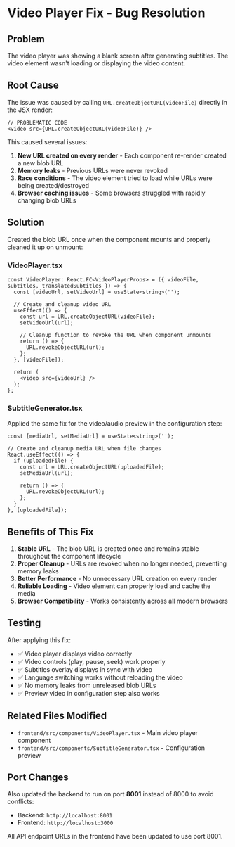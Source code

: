 # Video Player Fix - Bug Resolution

## Problem
The video player was showing a blank screen after generating subtitles. The video element wasn't loading or displaying the video content.

## Root Cause
The issue was caused by calling `URL.createObjectURL(videoFile)` directly in the JSX render:

```tsx
// PROBLEMATIC CODE
<video src={URL.createObjectURL(videoFile)} />
```

This caused several issues:
1. **New URL created on every render** - Each component re-render created a new blob URL
2. **Memory leaks** - Previous URLs were never revoked
3. **Race conditions** - The video element tried to load while URLs were being created/destroyed
4. **Browser caching issues** - Some browsers struggled with rapidly changing blob URLs

## Solution
Created the blob URL once when the component mounts and properly cleaned it up on unmount:

### VideoPlayer.tsx
```tsx
const VideoPlayer: React.FC<VideoPlayerProps> = ({ videoFile, subtitles, translatedSubtitles }) => {
  const [videoUrl, setVideoUrl] = useState<string>('');

  // Create and cleanup video URL
  useEffect(() => {
    const url = URL.createObjectURL(videoFile);
    setVideoUrl(url);
    
    // Cleanup function to revoke the URL when component unmounts
    return () => {
      URL.revokeObjectURL(url);
    };
  }, [videoFile]);

  return (
    <video src={videoUrl} />
  );
};
```

### SubtitleGenerator.tsx
Applied the same fix for the video/audio preview in the configuration step:

```tsx
const [mediaUrl, setMediaUrl] = useState<string>('');

// Create and cleanup media URL when file changes
React.useEffect(() => {
  if (uploadedFile) {
    const url = URL.createObjectURL(uploadedFile);
    setMediaUrl(url);
    
    return () => {
      URL.revokeObjectURL(url);
    };
  }
}, [uploadedFile]);
```

## Benefits of This Fix

1. **Stable URL** - The blob URL is created once and remains stable throughout the component lifecycle
2. **Proper Cleanup** - URLs are revoked when no longer needed, preventing memory leaks
3. **Better Performance** - No unnecessary URL creation on every render
4. **Reliable Loading** - Video element can properly load and cache the media
5. **Browser Compatibility** - Works consistently across all modern browsers

## Testing
After applying this fix:
- ✅ Video player displays video correctly
- ✅ Video controls (play, pause, seek) work properly
- ✅ Subtitles overlay displays in sync with video
- ✅ Language switching works without reloading the video
- ✅ No memory leaks from unreleased blob URLs
- ✅ Preview video in configuration step also works

## Related Files Modified
- `frontend/src/components/VideoPlayer.tsx` - Main video player component
- `frontend/src/components/SubtitleGenerator.tsx` - Configuration preview

## Port Changes
Also updated the backend to run on port **8001** instead of 8000 to avoid conflicts:
- Backend: `http://localhost:8001`
- Frontend: `http://localhost:3000`

All API endpoint URLs in the frontend have been updated to use port 8001.